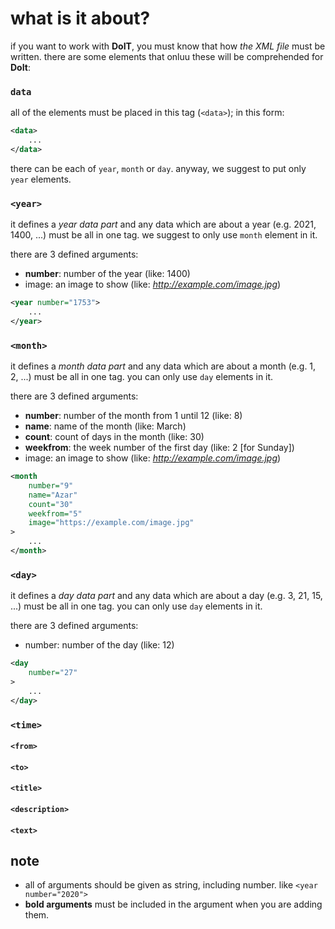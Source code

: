# what is it about?

if you want to work with **DoIT**, you must know that how *the XML file* must be written. there are some elements that onluu these will be comprehended for **DoIt**:

### `data`
all of the elements must be placed in this tag (`<data>`); in this form:
```xml
<data>
	...
</data>
```
there can be each of `year`, `month` or `day`. anyway, we suggest to put only `year` elements.

### `<year>`
it defines a *year data part* and any data which are about a year (e.g. 2021, 1400, ...) must be all in one tag. we suggest to only use `month` element in it.

there are 3 defined arguments:

* **number**: number of the year (like: 1400)
* image: an image to show (like: *http://example.com/image.jpg*)
```xml
<year number="1753">
	...
</year>
```

### `<month>`
it defines a *month data part* and any data which are about a month (e.g. 1, 2, ...) must be all in one tag. you can only use `day` elements in it.

there are 3 defined arguments:

* **number**: number of the month from 1 until 12  (like: 8)
* **name**: name of the month (like: March)
* **count**: count of days in the month (like: 30)
* **weekfrom**: the week number of the first day (like: 2 [for Sunday])
* image: an image to show (like: *http://example.com/image.jpg*)
```xml
<month
	number="9"
	name="Azar"
	count="30"
	weekfrom="5"
	image="https://example.com/image.jpg"
>
	...
</month>
```
### `<day>`
it defines a *day data part* and any data which are about a day (e.g. 3, 21, 15, ...) must be all in one tag. you can only use `day` elements in it.

there are 3 defined arguments:

* number: number of the day (like: 12)
```xml
<day
	number="27"
>
	...
</day>
```
### `<time>`
#### `<from>`
#### `<to>`
#### `<title>`
#### `<description>`
#### `<text>`

## note
* all of arguments should be given as string, including number. like `<year number="2020">`
* **bold arguments** must be included in the argument when you are adding them.